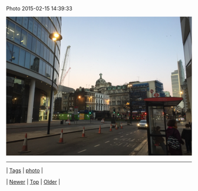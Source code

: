 <!--
title: Photo 2015-02-15 14
date: 2020-06-28T15:27:00.068Z
tags: photo
-->


Photo 2015-02-15 14:39:33

![](111077489147-0.jpg)

<!--BOTTOM-POST-NAVIGATION-->
---

| [Tags](tags.md) | [photo](tag-photo.md) |

| [Newer](111074372304.md) | [Top](index.md) | [Older](111164760229.md) |